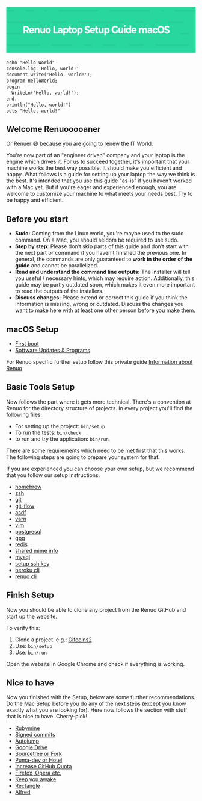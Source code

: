 ![Laptop Setup Guide for macOS](img/Laptop-Setup.png)

```
echo "Hello World"
console.log 'Hello, world!'
document.write('Hello, world!');
program HelloWorld;
begin
  WriteLn('Hello, world!');
end.
println("Hello, world!")
puts "Hello, world!"
```

## Welcome Renuooooaner

Or Renuer 😄 because you are going to renew the IT World.

You're now part of an "engineer driven" company and your laptop is the engine which drives it. For us to succeed together, it's important that your machine works the best way possible. It should make you efficient and happy. What follows is a guide for setting up your laptop the way we think is the best. It's intended that you use this guide "as-is" if you haven't worked with a Mac yet. But if you're eager and experienced enough, you are welcome to customize your machine to what meets your needs best. Try to be happy and efficient.

## Before you start

- **Sudo:** Coming from the Linux world, you're maybe used to the sudo command. On a Mac, you should seldom be required to use sudo.
- **Step by step:** Please don’t skip parts of this guide and don’t start with the next part or command if you haven’t finished the previous one. In general, the commands are only guaranteed to **work in the order of the guide** and cannot be parallelized.
- **Read and understand the command line outputs:** The installer will tell you useful / necessary hints, which may require action. Additionally, this guide may be partly outdated soon, which makes it even more important to read the outputs of the installers.
- **Discuss changes:** Please extend or correct this guide if you think the information is missing, wrong or outdated. Discuss the changes you want to make here with at least one other person before you make them.

## macOS Setup

- [First boot](first_boot.md)
- [Software Updates & Programs](software_programs.md)

For Renuo specific further setup follow this private guide [Information about Renuo](https://docs.google.com/document/d/1Pr5DQzfWo-YPUVc-kXyCay-d11dKsx0vZUWdwkSfMkc/)

## Basic Tools Setup

Now follows the part where it gets more technical. There's a convention at Renuo for the directory structure of projects. In every project you'll find the following files:

- For setting up the project: ``` bin/setup ```
- To run the tests: ``` bin/check ```
- to run and try the application: ``` bin/run ```

There are some requirements which need to be met first that this works. The following steps are going to prepare your system for that.

If you are experienced you can choose your own setup, but we recommend that you follow our setup instructions.

- [homebrew](homebrew.md)
- [zsh](zsh.md)
- [git](git.md)
- [git-flow](git_flow.md)
- [asdf](asdf.md)
- [yarn](yarn.md)
- [vim](vim.md)
- [postgresql](postgresql.md)
- [gpg](gpg.md)
- [redis](redis.md)
- [shared mime info](shared_mime_info.md)
- [mysql](mysql.md)
- [setup ssh key](setup_ssh_key.md)
- [heroku cli](heroku_cli.md)
- [renuo cli](renuo_cli.md)

## Finish Setup

Now you should be able to clone any project from the Renuo GitHub and start up the website.

To verify this:

1. Clone a project. e.g.: [Gifcoins2](https://github.com/renuo/gifcoins2)
2. Use: ```bin/setup```
3. Use: ```bin/run```

Open the website in Google Chrome and check if everything is working.

## Nice to have

Now you finished with the Setup, below are some further recommendations. Do the Mac Setup before you do any of the next steps (except you know exactly what you are looking for). Here now follows the section with stuff that is nice to have. Cherry-pick!

- [Rubymine](rubymine.md)
- [Signed commits](signed_commits.md)
- [Autojump](autojump.md)
- [Google Drive](google_drive.md)
- [Sourcetree or Fork](sourcetree_or_fork.md)
- [Puma-dev or Hotel](puma_or_hotel.md)
- [Increase GitHub Quota](increase_github_quota.md)
- [Firefox, Opera etc.](firefox.md)
- [Keep you awake](keep_you_awake.md)
- [Rectangle](rectangle.md)
- [Alfred](alfred.md)
